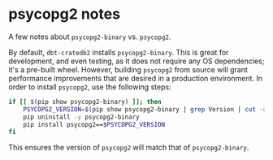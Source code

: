 # psycopg2 notes

A few notes about `psycopg2-binary` vs. `psycopg2`.

By default, `dbt-cratedb2` installs `psycopg2-binary`. This is great for development,
and even testing, as it does not require any OS dependencies; it's a pre-built wheel.
However, building `psycopg2` from source will grant performance improvements that are
desired in a production environment. In order to install `psycopg2`, use the
following steps:

```bash
if [[ $(pip show psycopg2-binary) ]]; then
    PSYCOPG2_VERSION=$(pip show psycopg2-binary | grep Version | cut -d " " -f 2)
    pip uninstall -y psycopg2-binary
    pip install psycopg2==$PSYCOPG2_VERSION
fi
```

This ensures the version of `psycopg2` will match that of `psycopg2-binary`.
